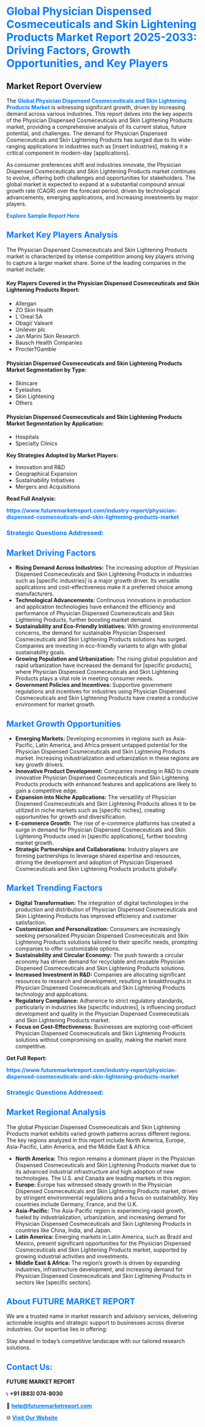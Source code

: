 <h1 style="color: #007BFF;">Global Physician Dispensed Cosmeceuticals and Skin Lightening Products Market Report 2025-2033: Driving Factors, Growth Opportunities, and Key Players</h1>

<section id="overview">
<h2>Market Report Overview</h2>
<p>The <a href="https://www.futuremarketreport.com/industry-report/physician-dispensed-cosmeceuticals-and-skin-lightening-products-market" style="color: #007BFF; text-decoration: none;"><strong>Global Physician Dispensed Cosmeceuticals and Skin Lightening Products Market</strong></a> is witnessing significant growth, driven by increasing demand across various industries. This report delves into the key aspects of the Physician Dispensed Cosmeceuticals and Skin Lightening Products market, providing a comprehensive analysis of its current status, future potential, and challenges. The demand for Physician Dispensed Cosmeceuticals and Skin Lightening Products has surged due to its wide-ranging applications in industries such as [insert industries], making it a critical component in modern-day [applications].</p>
<p>As consumer preferences shift and industries innovate, the Physician Dispensed Cosmeceuticals and Skin Lightening Products market continues to evolve, offering both challenges and opportunities for stakeholders. The global market is expected to expand at a substantial compound annual growth rate (CAGR) over the forecast period, driven by technological advancements, emerging applications, and increasing investments by major players.</p>
</section>

<section id="overview">
<p><a href="https://www.futuremarketreport.com/request-sample/reportId=79157" style="color: #007BFF; text-decoration: none;"><strong>Explore Sample Report Here</strong></a></p>
</section>

<section id="key-players">
<h2 style="color: #007BFF;">Market Key Players Analysis</h2>
<p>The Physician Dispensed Cosmeceuticals and Skin Lightening Products market is characterized by intense competition among key players striving to capture a larger market share. Some of the leading companies in the market include:</p>
<h4>Key Players Covered in the Physician Dispensed Cosmeceuticals and Skin Lightening Products Report:</h4>
<ul><li>Allergan</li><li>ZO Skin Health</li><li>L`Oreal SA</li><li>Obagi/ Valeant</li><li>Unilever plc</li><li>Jan Marini Skin Research</li><li>Bausch Health Companies</li><li>Procter?Gamble</li></ul>
<h4>Physician Dispensed Cosmeceuticals and Skin Lightening Products Market Segmentation by Type:</h4>
<ul><li>Skincare</li><li>Eyelashes</li><li>Skin Lightening</li><li>Others</li></ul>

<h4>Physician Dispensed Cosmeceuticals and Skin Lightening Products Market Segmentation by Application:</h4>
<ul><li>Hospitals</li><li>Specialty Clinics</li></ul>
<p><strong>Key Strategies Adopted by Market Players:</strong></p>
<ul>
<li>Innovation and R&D</li>
<li>Geographical Expansion</li>
<li>Sustainability Initiatives</li>
<li>Mergers and Acquisitions</li>
</ul>
</section>

<section>
<p><strong>Read Full Analysis: </strong></p><a href="https://www.futuremarketreport.com/industry-report/physician-dispensed-cosmeceuticals-and-skin-lightening-products-market" style="color: #007BFF; text-decoration: none;"><strong>https://www.futuremarketreport.com/industry-report/physician-dispensed-cosmeceuticals-and-skin-lightening-products-market</strong></a>
<h3 style="color: #007BFF;">Strategic Questions Addressed:</h3>
</section>

<section id="driving-factors">
<h2 style="color: #007BFF;">Market Driving Factors</h2>
<ul>
<li><strong>Rising Demand Across Industries:</strong> The increasing adoption of Physician Dispensed Cosmeceuticals and Skin Lightening Products in industries such as [specific industries] is a major growth driver. Its versatile applications and cost-effectiveness make it a preferred choice among manufacturers.</li>
<li><strong>Technological Advancements:</strong> Continuous innovations in production and application technologies have enhanced the efficiency and performance of Physician Dispensed Cosmeceuticals and Skin Lightening Products, further boosting market demand.</li>
<li><strong>Sustainability and Eco-Friendly Initiatives:</strong> With growing environmental concerns, the demand for sustainable Physician Dispensed Cosmeceuticals and Skin Lightening Products solutions has surged. Companies are investing in eco-friendly variants to align with global sustainability goals.</li>
<li><strong>Growing Population and Urbanization:</strong> The rising global population and rapid urbanization have increased the demand for [specific products], where Physician Dispensed Cosmeceuticals and Skin Lightening Products plays a vital role in meeting consumer needs.</li>
<li><strong>Government Policies and Incentives:</strong> Supportive government regulations and incentives for industries using Physician Dispensed Cosmeceuticals and Skin Lightening Products have created a conducive environment for market growth.</li>
</ul>
</section>

<section id="growth-opportunities">
<h2 style="color: #007BFF;">Market Growth Opportunities</h2>
<ul>
<li><strong>Emerging Markets:</strong> Developing economies in regions such as Asia-Pacific, Latin America, and Africa present untapped potential for the Physician Dispensed Cosmeceuticals and Skin Lightening Products market. Increasing industrialization and urbanization in these regions are key growth drivers.</li>
<li><strong>Innovative Product Development:</strong> Companies investing in R&D to create innovative Physician Dispensed Cosmeceuticals and Skin Lightening Products products with enhanced features and applications are likely to gain a competitive edge.</li>
<li><strong>Expansion into Niche Applications:</strong> The versatility of Physician Dispensed Cosmeceuticals and Skin Lightening Products allows it to be utilized in niche markets such as [specific niches], creating opportunities for growth and diversification.</li>
<li><strong>E-commerce Growth:</strong> The rise of e-commerce platforms has created a surge in demand for Physician Dispensed Cosmeceuticals and Skin Lightening Products used in [specific applications], further boosting market growth.</li>
<li><strong>Strategic Partnerships and Collaborations:</strong> Industry players are forming partnerships to leverage shared expertise and resources, driving the development and adoption of Physician Dispensed Cosmeceuticals and Skin Lightening Products products globally.</li>
</ul>
</section>

<section id="trending-factors">
<h2 style="color: #007BFF;">Market Trending Factors</h2>
<ul>
<li><strong>Digital Transformation:</strong> The integration of digital technologies in the production and distribution of Physician Dispensed Cosmeceuticals and Skin Lightening Products has improved efficiency and customer satisfaction.</li>
<li><strong>Customization and Personalization:</strong> Consumers are increasingly seeking personalized Physician Dispensed Cosmeceuticals and Skin Lightening Products solutions tailored to their specific needs, prompting companies to offer customizable options.</li>
<li><strong>Sustainability and Circular Economy:</strong> The push towards a circular economy has driven demand for recyclable and reusable Physician Dispensed Cosmeceuticals and Skin Lightening Products solutions.</li>
<li><strong>Increased Investment in R&D:</strong> Companies are allocating significant resources to research and development, resulting in breakthroughs in Physician Dispensed Cosmeceuticals and Skin Lightening Products technology and applications.</li>
<li><strong>Regulatory Compliance:</strong> Adherence to strict regulatory standards, particularly in industries like [specific industries], is influencing product development and quality in the Physician Dispensed Cosmeceuticals and Skin Lightening Products market.</li>
<li><strong>Focus on Cost-Effectiveness:</strong> Businesses are exploring cost-efficient Physician Dispensed Cosmeceuticals and Skin Lightening Products solutions without compromising on quality, making the market more competitive.</li>
</ul>
</section>

<section>
<p><strong>Get Full Report: </strong></p><a href="https://www.futuremarketreport.com/industry-report/physician-dispensed-cosmeceuticals-and-skin-lightening-products-market" style="color: #007BFF; text-decoration: none;"><strong>https://www.futuremarketreport.com/industry-report/physician-dispensed-cosmeceuticals-and-skin-lightening-products-market</strong></a>
<h3 style="color: #007BFF;">Strategic Questions Addressed:</h3>
</section>


<section id="regional-analysis">
<h2 style="color: #007BFF;">Market Regional Analysis</h2>
<p>The global Physician Dispensed Cosmeceuticals and Skin Lightening Products market exhibits varied growth patterns across different regions. The key regions analyzed in this report include North America, Europe, Asia-Pacific, Latin America, and the Middle East & Africa:</p>
<ul>
<li><strong>North America:</strong> This region remains a dominant player in the Physician Dispensed Cosmeceuticals and Skin Lightening Products market due to its advanced industrial infrastructure and high adoption of new technologies. The U.S. and Canada are leading markets in this region.</li>
<li><strong>Europe:</strong> Europe has witnessed steady growth in the Physician Dispensed Cosmeceuticals and Skin Lightening Products market, driven by stringent environmental regulations and a focus on sustainability. Key countries include Germany, France, and the U.K.</li>
<li><strong>Asia-Pacific:</strong> The Asia-Pacific region is experiencing rapid growth, fueled by industrialization, urbanization, and increasing demand for Physician Dispensed Cosmeceuticals and Skin Lightening Products in countries like China, India, and Japan.</li>
<li><strong>Latin America:</strong> Emerging markets in Latin America, such as Brazil and Mexico, present significant opportunities for the Physician Dispensed Cosmeceuticals and Skin Lightening Products market, supported by growing industrial activities and investments.</li>
<li><strong>Middle East & Africa:</strong> The region’s growth is driven by expanding industries, infrastructure development, and increasing demand for Physician Dispensed Cosmeceuticals and Skin Lightening Products in sectors like [specific sectors].</li>
</ul>
</section>

<footer>
<h2 style="color: #007BFF;">About FUTURE MARKET REPORT</h2>
<p>We are a trusted name in market research and advisory services, delivering actionable insights and strategic support to businesses across diverse industries. Our expertise lies in offering:</p>

<p>Stay ahead in today’s competitive landscape with our tailored research solutions.</p>

<h2 style="color: #007BFF;">Contact Us:</h2>
<p><strong>FUTURE MARKET REPORT</strong></p>
<p>📞 <strong>+91 (883) 074-8030</strong></p>
<p>📧 <strong><a href="mailto:help@futuremarketreport.com" style="color: #007BFF;">help@futuremarketreport.com</a></strong></p>
<p>🌐 <strong><a href="https://www.futuremarketreport.com/" style="color: #007BFF;">Visit Our Website</a></strong></p>
</footer>
